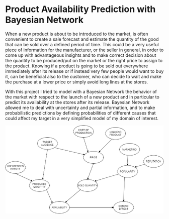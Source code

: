# Product Availability Prediction with Bayesian Network 

When a new product is about to be introduced to the market, is often convenient to create a sale forecast and estimate the quantity of the good that can be sold over a defined period of time. This could be a very useful piece of information for the manufacturer, or the seller in general, in order to come up with advantageous insights and to make correct decision about the quantity to be produced/put on the market or the right price to assign to the product. Knowing if a product is going to be sold out everywhere immediately after its release or if instead very few people would want to buy it, can be beneficial also to the customer, who can decide to wait and make the purchase at a lower price or simply avoid long lines at the stores.

With this project I tried to model with a Bayesian Network the behavior of the market with respect to the launch of a new product and in particular to predict its availability at the stores after its release. Bayesian Network allowed me to deal with uncertainty and partial information, and to make probabilistic predictions by defining probabilities of different causes that could affect my target in a very simplified model of my domain of interest.

![Alt text](img/Network.png?raw=true "Network Topology")
